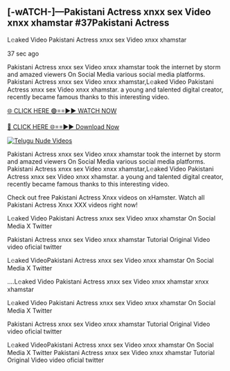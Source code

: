 ## [-wATCH-]—Pakistani Actress xnxx sex Video xnxx xhamstar #37Pakistani Actress

L𝚎aked Video Pakistani Actress xnxx sex Video xnxx xhamstar

37 sec ago 

Pakistani Actress xnxx sex Video xnxx xhamstar took the internet by storm and amazed viewers On Social Media various social media platforms. Pakistani Actress xnxx sex Video xnxx xhamstar,L𝚎aked Video Pakistani Actress xnxx sex Video xnxx xhamstar. a young and talented digital creator, recently became famous thanks to this interesting video.

[🌐 CLICK HERE 🟢==►► WATCH NOW](https://russelviper69.blogspot.com/p/valo-video.html)

[🔴 CLICK HERE 🌐==►► Download Now](https://russelviper69.blogspot.com/p/valo-video.html)

[![Telugu Nude Videos](https://i.imgur.com/dJHk4Zq.gif)](https://russelviper69.blogspot.com/p/valo-video.html)

Pakistani Actress xnxx sex Video xnxx xhamstar took the internet by storm and amazed viewers On Social Media various social media platforms. Pakistani Actress xnxx sex Video xnxx xhamstar,L𝚎aked Video Pakistani Actress xnxx sex Video xnxx xhamstar. a young and talented digital creator, recently became famous thanks to this interesting video.

Check out free Pakistani Actress Xnxx videos on xHamster. Watch all Pakistani Actress Xnxx XXX videos right now!

L𝚎aked Video Pakistani Actress xnxx sex Video xnxx xhamstar On Social Media X Twitter

Pakistani Actress xnxx sex Video xnxx xhamstar Tutorial Original Video video oficial twitter

L𝚎aked VideoPakistani Actress xnxx sex Video xnxx xhamstar On Social Media X Twitter

....L𝚎aked Video Pakistani Actress xnxx sex Video xnxx xhamstar xnxx xhamstar

L𝚎aked Video Pakistani Actress xnxx sex Video xnxx xhamstar On Social Media X Twitter

Pakistani Actress xnxx sex Video xnxx xhamstar Tutorial Original Video video oficial twitter

L𝚎aked VideoPakistani Actress xnxx sex Video xnxx xhamstar On Social Media X Twitter
Pakistani Actress xnxx sex Video xnxx xhamstar Tutorial Original Video video oficial twitter
